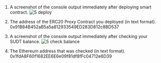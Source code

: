 
1. A screenshot of the console output immediately after deploying smart contract.
![5 deploy](https://user-images.githubusercontent.com/72917728/128922543-993f708a-4d42-4b12-a4e3-dcb66cd553d7.PNG)

2. The address of the ERC20 Proxy Contract you deployed (in text format).
0x91B84B452aB5a5a812933549ED283D812c8BD537

3. A screenshot of the console output immediately after checking your SUDT balance.
![5 check balance](https://user-images.githubusercontent.com/72917728/128922549-57095834-fbe2-4449-919e-d785f7572ddf.PNG)

4. The Ethereum address that was checked (in text format).
0x1fdA8F60f1682EE6E6e09f81df8fFc04712e6D39
